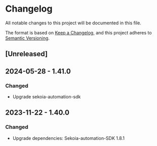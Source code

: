 # Changelog

All notable changes to this project will be documented in this file.

The format is based on [Keep a Changelog](https://keepachangelog.com/en/1.0.0/),
and this project adheres to [Semantic Versioning](https://semver.org/spec/v2.0.0.html).

## [Unreleased]

## 2024-05-28 - 1.41.0

### Changed

- Upgrade sekoia-automation-sdk

## 2023-11-22 - 1.40.0

### Changed

- Upgrade dependencies: Sekoia-automation-SDK 1.8.1
